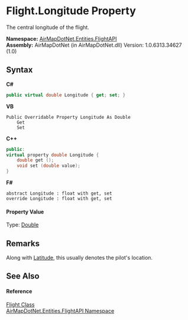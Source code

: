 # Flight.Longitude Property 
 

The central longitude of the flight.

**Namespace:**&nbsp;<a href="N_AirMapDotNet_Entities_FlightAPI">AirMapDotNet.Entities.FlightAPI</a><br />**Assembly:**&nbsp;AirMapDotNet (in AirMapDotNet.dll) Version: 1.0.6313.34627 (1.0)

## Syntax

**C#**<br />
``` C#
public virtual double Longitude { get; set; }
```

**VB**<br />
``` VB
Public Overridable Property Longitude As Double
	Get
	Set
```

**C++**<br />
``` C++
public:
virtual property double Longitude {
	double get ();
	void set (double value);
}
```

**F#**<br />
``` F#
abstract Longitude : float with get, set
override Longitude : float with get, set
```


#### Property Value
Type: <a href="http://msdn2.microsoft.com/en-us/library/643eft0t" target="_blank">Double</a>

## Remarks
Along with <a href="P_AirMapDotNet_Entities_FlightAPI_Flight_Latitude">Latitude</a>, this usually denotes the pilot's location.

## See Also


#### Reference
<a href="T_AirMapDotNet_Entities_FlightAPI_Flight">Flight Class</a><br /><a href="N_AirMapDotNet_Entities_FlightAPI">AirMapDotNet.Entities.FlightAPI Namespace</a><br />